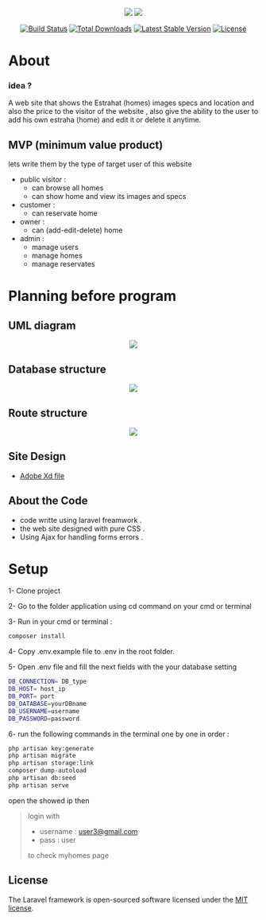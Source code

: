 <p align="center"><img src="https://laravel.com/assets/img/components/logo-laravel.svg">
<img  src="github-images/logo.png"></p>

<p align="center">
<a href="https://travis-ci.org/laravel/framework"><img src="https://travis-ci.org/laravel/framework.svg" alt="Build Status"></a>
<a href="https://packagist.org/packages/laravel/framework"><img src="https://poser.pugx.org/laravel/framework/d/total.svg" alt="Total Downloads"></a>
<a href="https://packagist.org/packages/laravel/framework"><img src="https://poser.pugx.org/laravel/framework/v/stable.svg" alt="Latest Stable Version"></a>
<a href="https://packagist.org/packages/laravel/framework"><img src="https://poser.pugx.org/laravel/framework/license.svg" alt="License"></a>
</p>
 
# About
### idea ?
A web site that shows the Estrahat (homes) images specs and location and also the price
to the visitor of the website , also give the ability to the user to add his own estraha (home) and edit it or delete it anytime.  

## MVP (minimum value product)
lets write them by the type of target user of this website

- public visitor : 
	- can browse all homes
	- can show home and view its images and specs
- customer :
	- can reservate home
- owner :
	- can (add-edit-delete) home
- admin :
	- manage users
	- manage homes
	- manage reservates 


# Planning before program
## UML diagram
<p align="center">
<img  src="github-images/UML.jpg"></p>

## Database structure
<p align="center">
<img  src="github-images/DB.jpg"></p>

## Route structure
<p align="center">
<img  src="github-images/Routes.jpg"></p>

## Site Design
- [Adobe Xd file](https://drive.google.com/file/d/1yVaSCFt2zJLeuA5V4_y6f72EB6vNqvlj/view?usp=sharing)

## About the Code

- code writte using laravel freamwork .
- the web site designed with pure CSS .
- Using Ajax for handling forms errors .


# Setup

1- Clone project

2- Go to the folder application using cd command on your cmd or terminal

3- Run in your cmd or terminal :
```bash 
composer install
```

4- Copy .env.example file to .env in the root folder. 

5- Open  .env file and fill the next fields with the your database setting
```bash
DB_CONNECTION= DB_type
DB_HOST= host_ip
DB_PORT= port
DB_DATABASE=yourDBname
DB_USERNAME=username
DB_PASSWORD=password
```
6- run the following commands in the terminal  one by one in order :
```bash
php artisan key:generate
php artisan migrate
php artisan storage:link
composer dump-autoload
php artisan db:seed
php artisan serve
```
open the showed ip then
>login with 
>- username : user3@gmail.com 
>- pass : user
> 
> to check myhomes page



## License

The Laravel framework is open-sourced software licensed under the [MIT license](https://opensource.org/licenses/MIT).